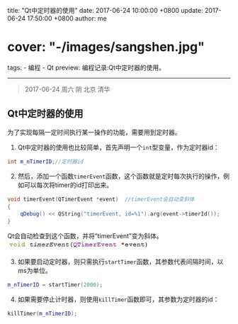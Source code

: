 title: "Qt中定时器的使用"
date: 2017-06-24 10:00:00 +0800
update: 2017-06-24 17:50:00 +0800
author: me
# cover: "-/images/sangshen.jpg"
tags:
    - 编程
    - Qt
preview: 编程记录:Qt中定时器的使用。

---

> 2017-06-24 周六 阴 北京 清华

## Qt中定时器的使用 ##
为了实现每隔一定时间执行某一操作的功能，需要用到定时器。

1. Qt中定时器的使用也比较简单，首先声明一个`int`型变量，作为定时器id：
``` cpp
int m_nTimerID;//定时器id
```

2. 然后，添加一个函数`timerEvent`函数，这个函数就是定时每次执行的操作，例如可以每次将timer的id打印出来。
``` cpp
void timerEvent(QTimerEvent *event)  //timerEvent会自动变斜体
{
    qDebug() << QString("timerEvent, id=%1").arg(event->timerId());
}
```
Qt会自动检查到这个函数，并将“timerEvent”变为斜体。
![“timerEvent”自动变为斜体](./images/qt-timer01.jpg)

3. 如果要启动定时器，则只需执行`startTimer`函数，其参数代表间隔时间，以ms为单位。
``` cpp
m_nTimerID = startTimer(2000);
```

4. 如果需要停止计时器，则使用`killTimer`函数即可，其参数为定时器的id：
``` cpp
killTimer(m_nTimerID);
```